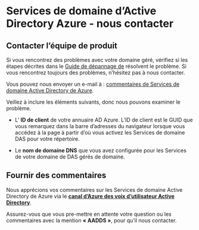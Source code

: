 <properties
    pageTitle="Les Services de domaine ActiveDirectory Azure : Nous contacter | Microsoft Azure"
    description="Contacter l’équipe de produit des Services de domaine Active Directory de Azure"
    services="active-directory-ds"
    documentationCenter=""
    authors="mahesh-unnikrishnan"
    manager="stevenpo"
    editor="curtand"/>

<tags
    ms.service="active-directory-ds"
    ms.workload="identity"
    ms.tgt_pltfrm="na"
    ms.devlang="na"
    ms.topic="article"
    ms.date="09/21/2016"
    ms.author="maheshu"/>


# <a name="azure-ad-domain-services---contact-us"></a>Services de domaine d’Active Directory Azure - nous contacter

## <a name="contact-the-product-team"></a>Contacter l’équipe de produit
Si vous rencontrez des problèmes avec votre domaine géré, vérifiez si les étapes décrites dans le [Guide de dépannage de](active-directory-ds-troubleshooting.md) résolvent le problème. Si vous rencontrez toujours des problèmes, n’hésitez pas à nous contacter.

Vous pouvez nous envoyer un e-mail à : [commentaires de Services de domaine Active Directory de Azure](mailto:aaddsfb@microsoft.com).

Veillez à inclure les éléments suivants, donc nous pouvons examiner le problème.

- L' **ID de client** de votre annuaire AD Azure. L’ID de client est le GUID que vous remarquez dans la barre d’adresses du navigateur lorsque vous accédez à la page à partir d’où vous activez les Services de domaine DAS pour votre répertoire.

- Le **nom de domaine DNS** que vous avez configurée pour les Services de votre domaine de DAS gérés de domaine.


## <a name="provide-feedback"></a>Fournir des commentaires
Nous apprécions vos commentaires sur les Services de domaine Active Directory de Azure via le **[canal d’Azure des voix d’utilisateur Active Directory](https://feedback.azure.com/forums/169401-azure-active-directory/)**.

Assurez-vous que vous pre-mettre en attente votre question ou les commentaires avec la mention **« AADDS »**, pour qu’il nous contacter.
